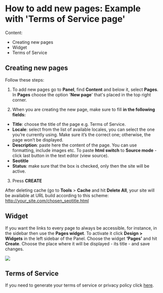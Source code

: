 # How to add new pages: **Example with 'Terms of Service page'**

Content:
-   Creating new pages
-   Widget
-   Terms of Service

## Creating new pages

Follow these steps:
1. To add new pages go to  **Panel**, find **Content** and below it, select **Pages**. In **Pages** choose the option '**New page**' that's placed in the top right corner.

2. When you are creating the new page, make sure to fill  **in the following fields:**

-   **Title**: choose the title of the page e.g. Terms of Service.
-   **Locale**: select from the list of available locales, you can select the one you’re currently using. Make sure it’s the correct one; otherwise, the page won’t be displayed.
-   **Description**: paste here the content of the page. You can use formatting, include images etc. To paste  **html switch**  to  **Source mode**  - click last button in the text editor (view source).
-   **Seotitle**
-   **Status**: make sure that the box is checked, only then the site will be active.

3. Press  **CREATE**

After deleting cache (go to  **Tools**  >  **Cache**  and hit  **Delete All**, your site will be available at URL build according to this scheme: http://your_site.com/chosen_seotitle.html

## Widget

If you want the links to every page to always be accessible, for instance, in the sidebar then use the  **Pages widget**. To activate it click  **Design > Widgets**  in the left sidebar of the Panel. Choose the widget  **‘Pages’**  and hit  **Create**. Choose the place where it will be displayed - its title - and save changes.

![](https://github.com/yclas/guides/blob/master/images/add-page-widget.png)

## Terms of Service

If you need to generate your terms of service or privacy policy click [here](https://www.shareasale.com/r.cfm?b=854385&u=1782794&m=65338).


